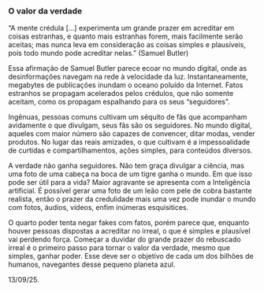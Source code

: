 ### O valor da verdade

“A mente crédula [...] experimenta um grande prazer em acreditar em coisas estranhas, e quanto mais estranhas forem, mais facilmente serão aceitas; mas nunca leva em consideração as coisas simples e plausíveis, pois todo mundo pode acreditar nelas.” (Samuel Butler)

Essa afirmação de Samuel Butler parece ecoar no mundo digital, onde as desinformações navegam na rede à velocidade da luz. Instantaneamente, megabytes de publicações inundam o oceano poluído da Internet. Fatos estranhos se propagam acelerados pelos crédulos, que não somente aceitam, como os propagam espalhando para os seus “seguidores”.

Ingênuas, pessoas comuns cultivam um séquito de fãs que acompanham avidamente o que divulgam, seus fãs são os seguidores. No mundo digital, aqueles com maior número são capazes de convencer, ditar modas, vender produtos. No lugar das reais amizades, o que cultivam é a impessoalidade de curtidas e compartilhamentos, ações simples, para conteúdos diversos.

A verdade não ganha seguidores. Não tem graça divulgar a ciência, mas uma foto de uma cabeça na boca de um tigre ganha o mundo. Em que isso pode ser útil para a vida? Maior agravante se apresenta com a Inteligência artificial. É possível gerar uma foto de um leão com pele de cobra bastante realista, então o prazer da credulidade mais uma vez pode inundar o mundo com fotos, áudios, vídeos, enfim inúmeras esquisitices.

O quarto poder tenta negar fakes com fatos, porém parece que, enquanto houver pessoas dispostas a acreditar no irreal, o que é simples e plausível vai perdendo força. Começar a duvidar do grande prazer do rebuscado irreal é o primeiro passo para tornar o valor da verdade, mesmo que simples, ganhar poder. Esse deve ser o objetivo de cada um dos bilhões de humanos, navegantes desse pequeno planeta azul.

13/09/25.